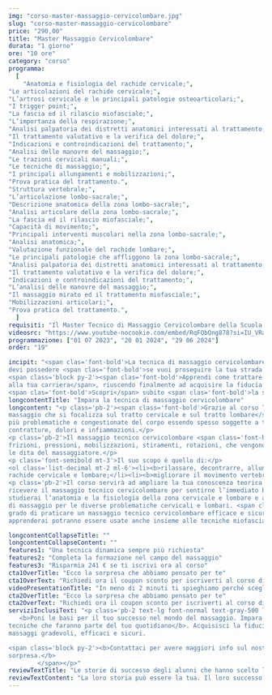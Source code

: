 ```yaml
---
img: "corso-master-massaggio-cervicolombare.jpg"
slug: "corso-master-massaggio-cervicolombare"
price: "290,00"
title: "Master Massaggio Cervicolombare"
durata: "1 giorno"
ore: "10 ore"
category: "corso"
programma:
  [
    "Anatomia e fisiologia del rachide cervicale;",
"Le articolazioni del rachide cervicale;",
"L’artrosi cervicale e le principali patologie osteoarticolari;",
"I trigger point;",
"La fascia ed il rilascio miofasciale;", 
"L’importanza della respirazione;",
"Analisi palpatoria dei distretti anatomici interessati al trattamento;",
"Il trattamento valutativo e la verifica del dolore;",
"Indicazioni e controindicazioni del trattamento;",
"Analisi delle manovre del massaggio;",
"Le trazioni cervicali manuali;",
"Le tecniche di massaggio;",
"I principali allungamenti e mobilizzazioni;",
"Prova pratica del trattamento.",
"Struttura vertebrale;",
"L’articolazione lombo-sacrale;",
"Descrizione anatomica della zona lombo-sacrale;",
"Analisi articolare della zona lombo-sacrale;",
"La fascia ed il rilascio miofasciale;",
"Capacità di movimento;",
"Principali interventi muscolari nella zona lombo-sacrale;",
"Analisi anatomica;",
"Valutazione funzionale del rachide lombare;",
"Le principali patologie che affliggono la zona lombo-sacrale;",
"Analisi palpatoria dei distretti anatomici interessati al trattamento;",
"Il trattamento valutativo e la verifica del dolore;",
"Indicazioni e controindicazioni del trattamento;",
"L’analisi delle manovre del massaggio;",
"Il massaggio mirato ed il trattamento miofasciale;",
"Mobilizzazioni articolari;",
"Prova pratica del trattamento.",
  ]
requisiti: "Il Master Tecnico di Massaggio Cervicolombare della Scuola Nazionale di Massaggio Tao® è fondamentale per tutti coloro che sono nel settore del benessere e vogliono ampliare le proprie conoscenze per migliorare la qualità e l'efficacia del proprio lavoro. È un corso avanzato, rivolto a chi ha già frequentato il Diploma di Massaggio Sportivo, o a tutti coloro che hanno già esperienza nel Massaggio Base Classico Svedese, nel Massaggio Decontratturante ed hanno una buona conoscenza di Anatomia (documentata con relativo attestato o titolo di studi)."
videosrc: "https://www.youtube-nocookie.com/embed/RqFQbQng878?si=IU_VRaHsfo8HWE1t"
programmazione: ["01 07 2023", "20 01 2024", "29 06 2024"]
order: "19"

incipit: "<span clas='font-bold'>La tecnica di massaggio cervicolombare è</span> tra le più richieste, <span clas='font-bold'>un requisito fondamentale</span> che
devi possedere <span clas='font-bold'>se vuoi proseguire la tua strada verso il mondo del massaggio</span>.
<span class='block py-2'><span clas='font-bold'>Apprendi come trattare muscolarmente il tratto cervicale e il tratto lombare per dare una svolta
alla tua carriera</span>, riuscendo finalmente ad acquisire la fiducia dei tuoi clienti.</span>
<span clas='font-bold'>Scopri</span> subito <span clas='font-bold'>la sorpresa che ti abbiamo riservato</span> per accedere al corso tecnico cervicolombare."
longcontentTitle: "Impara la tecnica di massaggio cervicolombare"            
longcontent: "<p class='pb-2'><span class='font-bold'>Grazie al corso Tecnico Cervicolombare approfondirai e apprenderai una tecnica di
massaggio che si focalizza sul tratto cervicale e sul tratto lombare</span>, che sono due delle zone
più problematiche e congestionate del corpo essendo spesso soggette a tensioni,
contratture, dolori e infiammazioni.</p> 
<p class='pb-2'>Il massaggio tecnico cervicolombare <span class='font-bold'>è una tecnica che combina diverse manovre</span>, come
frizioni, pressioni, mobilizzazioni, stiramenti, rotazioni, che vengono applicate con le mani e
le dita del massaggiatore.</p>
<p class='font-semibold mt-3'>Il suo scopo è quello di:</p>
<ol class='list-decimal mt-2 ml-6'><li><b>rilassare, decontrarre, allungare e tonificare i muscoli e i tendini</b> che circondano il
rachide cervicale e lombare;</li><li><b>migliorare il movimento vertebrale</b>;</li><li><b>stimolare la circolazione sanguigna e linfatica</b>;</li><li><b>ridurre il dolore e l’infiammazione</b>;</li><li><b>prevenire e curare le problematiche cervicali e lombari</b>.</li></ol>
<p class='pb-2'>Il corso servirà ad ampliare la tua conoscenza teorica e <span class='font-bold'>avrai l’opportunità di praticare e
ricevere il massaggio tecnico cervicolombare per sentirne l’immediato beneficio</span>. Inoltre
studierai l’anatomia e la fisiologia della zona cervicale e lombare e approfondirai le tecniche
di massaggio per le diverse problematiche cervicali e lombari. <span class='font-bold'>Al termine del corso sarai in
grado di praticare un massaggio tecnico cervicolombare efficace e sicuro</span>. Le tecniche che
apprenderai potranno essere usate anche insieme alle tecniche miofasciali e articolari.</p>"

longcontentCollapseTitle: ""
longcontentCollapseContent: ""
features1: "Una tecnica dinamica sempre più richiesta"
features2: "Completa la formazione nel campo del massaggio"
features3: "Risparmia 241 € se ti iscrivi ora al corso"  
cta1OverTitle: "Ecco la sorpresa che abbiamo pensato per te"
cta1OverText: "Richiedi ora il coupon sconto per iscriverti al corso di massaggio cervicolombare"
videoPresentationTitle: "In meno di 2 minuti ti spieghiamo perché scegliere il corso di massaggio cervicolombare"
cta2OverTitle: "Ecco la sorpresa che abbiamo pensato per te"
cta2OverText: "Richiedi ora il coupon sconto per iscriverti al corso di massaggio cervicolombare"
serviziInclusiText: "<p class='pb-2 text-lg font-normal text-gray-500 lg:text-xl sm:px-16 lg:px-48 text-justify'>
   <b>Poni le basi per il tuo successo nel mondo del massaggio. Impara a eseguire le
tecniche che faranno parte del tuo quotidiano</b>. Acquisisci la fiducia dei tuoi clienti con
massaggi gradevoli, efficaci e sicuri.

<span class='block py-2'><b>Contattaci per avere maggiori info sul nostro corso. Ad aspettarti, una fantastica
sorpresa.</b>
        </span></p>"
reviewTextTitle: "Le storie di successo degli alunni che hanno scelto la nostra scuola di massaggio"        
reviewTextContent: "La loro storia può essere la tua. Il loro successo puoi ottenerlo anche tu.<span class='block py-2'>Cosa aspetti? Scegli anche tu di essere finalmente felice del lavoro che scegli.</span>" 
---
```

